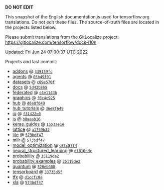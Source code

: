 __DO NOT EDIT__

This snapshot of the English documentation is used for tensorflow.org
translations. Do not edit these files. The source-of-truth files are located in
the projects listed below.

Please submit translations from the GitLocalize project: https://gitlocalize.com/tensorflow/docs-l10n

Updated: Fri Jun 24 07:00:37 UTC 2022

Projects and last commit:

- [addons](https://github.com/tensorflow/addons/tree/master/docs) @ <a href='https://github.com/tensorflow/addons/commit/339159fc361cc8248a99f6703b4f33aa5c9943ac'><code>339159fc</code></a>
- [agents](https://github.com/tensorflow/agents/tree/master/docs) @ <a href='https://github.com/tensorflow/agents/commit/85b49f01286634cfe6a4bf5c3a8400e312eb2b7b'><code>85b49f01</code></a>
- [datasets](https://github.com/tensorflow/datasets/tree/master/docs) @ <a href='https://github.com/tensorflow/datasets/commit/c09e570f6dc70effac0412a7d252e2f9c35976c8'><code>c09e570f</code></a>
- [docs](https://github.com/tensorflow/docs/tree/master/site/en) @ <a href='https://github.com/tensorflow/docs/commit/5d42b865e45d76d738418b838c62659b7f88d1bd'><code>5d42b865</code></a>
- [federated](https://github.com/tensorflow/federated/tree/main/docs) @ <a href='https://github.com/tensorflow/federated/commit/c4e1143b5b22125f5c3264aae3a6b80eb7c94cff'><code>c4e1143b</code></a>
- [graphics](https://github.com/tensorflow/graphics/tree/master/tensorflow_graphics/g3doc) @ <a href='https://github.com/tensorflow/graphics/commit/f0c4c9256c9b1a6a5337762d763e4910631c65c4'><code>f0c4c925</code></a>
- [hub](https://github.com/tensorflow/hub/tree/master/docs) @ <a href='https://github.com/tensorflow/hub/commit/d6e8f6499db8de69b3a624d76ca91af7bdc5dace'><code>d6e8f649</code></a>
- [hub_tutorials](https://github.com/tensorflow/hub/tree/master/examples/colab) @ <a href='https://github.com/tensorflow/hub/commit/d6e8f6499db8de69b3a624d76ca91af7bdc5dace'><code>d6e8f649</code></a>
- [io](https://github.com/tensorflow/io/tree/master/docs) @ <a href='https://github.com/tensorflow/io/commit/f31422e0eeb08e6336411009d316ff9d0d36edf1'><code>f31422e0</code></a>
- [js](https://github.com/tensorflow/tfjs-website/tree/master/docs) @ <a href='https://github.com/tensorflow/tfjs-website/commit/b0aaab1605bbb2ed7653f1d86656582ba06e9795'><code>b0aaab16</code></a>
- [keras_guides](https://github.com/tensorflow/docs/tree/snapshot-keras/site/en/guide/keras) @ <a href='https://github.com/tensorflow/docs/commit/1553ae1e4a149be71703e2ee60173b3d1e0e8c00'><code>1553ae1e</code></a>
- [lattice](https://github.com/tensorflow/lattice/tree/master/docs) @ <a href='https://github.com/tensorflow/lattice/commit/a1759b3243131cafca37d46b1977362dec8abee3'><code>a1759b32</code></a>
- [lite](https://github.com/tensorflow/tensorflow/tree/master/tensorflow/lite/g3doc) @ <a href='https://github.com/tensorflow/tensorflow/commit/573bdf473552ef561c3325d06146f3f96ca04c29'><code>573bdf47</code></a>
- [mlir](https://github.com/tensorflow/tensorflow/tree/master/tensorflow/compiler/mlir/g3doc) @ <a href='https://github.com/tensorflow/tensorflow/commit/573bdf473552ef561c3325d06146f3f96ca04c29'><code>573bdf47</code></a>
- [model_optimization](https://github.com/tensorflow/model-optimization/tree/master/tensorflow_model_optimization/g3doc) @ <a href='https://github.com/tensorflow/model-optimization/commit/c8fc87f4970058b3cd0c7ae36974126a88caf7d6'><code>c8fc87f4</code></a>
- [neural_structured_learning](https://github.com/tensorflow/neural-structured-learning/tree/master/g3doc) @ <a href='https://github.com/tensorflow/neural-structured-learning/commit/df810ddcbf233505ad25fef0b2472a836e0255c2'><code>df810ddc</code></a>
- [probability](https://github.com/tensorflow/probability/tree/main/tensorflow_probability/g3doc) @ <a href='https://github.com/tensorflow/probability/commit/35119de2f07d69b2635e7893f7ed2a44a5389550'><code>35119de2</code></a>
- [probability_examples](https://github.com/tensorflow/probability/tree/main/tensorflow_probability/examples/jupyter_notebooks) @ <a href='https://github.com/tensorflow/probability/commit/35119de2f07d69b2635e7893f7ed2a44a5389550'><code>35119de2</code></a>
- [quantum](https://github.com/tensorflow/quantum/tree/master/docs) @ <a href='https://github.com/tensorflow/quantum/commit/326eb300d4a217f34f75cc8e0ff47bc5fc385803'><code>326eb300</code></a>
- [tensorboard](https://github.com/tensorflow/tensorboard/tree/master/docs) @ <a href='https://github.com/tensorflow/tensorboard/commit/33735d5f2e66651cbcd8817152a063fec7fbd318'><code>33735d5f</code></a>
- [tfx](https://github.com/tensorflow/tfx/tree/master/docs) @ <a href='https://github.com/tensorflow/tfx/commit/d1ccfc0a0027158c986adc43e835fc6f3083a085'><code>d1ccfc0a</code></a>
- [xla](https://github.com/tensorflow/tensorflow/tree/master/tensorflow/compiler/xla/g3doc) @ <a href='https://github.com/tensorflow/tensorflow/commit/573bdf473552ef561c3325d06146f3f96ca04c29'><code>573bdf47</code></a>

